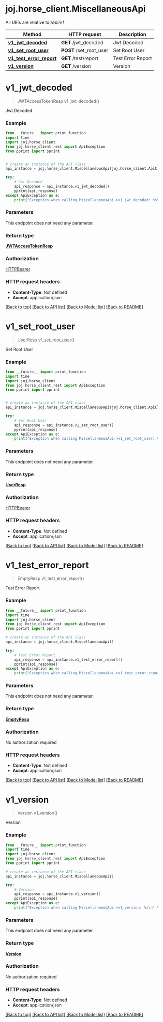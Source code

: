 # joj.horse_client.MiscellaneousApi

All URIs are relative to */api/v1*

Method | HTTP request | Description
------------- | ------------- | -------------
[**v1_jwt_decoded**](MiscellaneousApi.md#v1_jwt_decoded) | **GET** /jwt_decoded | Jwt Decoded
[**v1_set_root_user**](MiscellaneousApi.md#v1_set_root_user) | **POST** /set_root_user | Set Root User
[**v1_test_error_report**](MiscellaneousApi.md#v1_test_error_report) | **GET** /test/report | Test Error Report
[**v1_version**](MiscellaneousApi.md#v1_version) | **GET** /version | Version

# **v1_jwt_decoded**
> JWTAccessTokenResp v1_jwt_decoded()

Jwt Decoded

### Example
```python
from __future__ import print_function
import time
import joj.horse_client
from joj.horse_client.rest import ApiException
from pprint import pprint


# create an instance of the API class
api_instance = joj.horse_client.MiscellaneousApi(joj.horse_client.ApiClient(configuration))

try:
    # Jwt Decoded
    api_response = api_instance.v1_jwt_decoded()
    pprint(api_response)
except ApiException as e:
    print("Exception when calling MiscellaneousApi->v1_jwt_decoded: %s\n" % e)
```

### Parameters
This endpoint does not need any parameter.

### Return type

[**JWTAccessTokenResp**](JWTAccessTokenResp.md)

### Authorization

[HTTPBearer](../README.md#HTTPBearer)

### HTTP request headers

 - **Content-Type**: Not defined
 - **Accept**: application/json

[[Back to top]](#) [[Back to API list]](../README.md#documentation-for-api-endpoints) [[Back to Model list]](../README.md#documentation-for-models) [[Back to README]](../README.md)

# **v1_set_root_user**
> UserResp v1_set_root_user()

Set Root User

### Example
```python
from __future__ import print_function
import time
import joj.horse_client
from joj.horse_client.rest import ApiException
from pprint import pprint


# create an instance of the API class
api_instance = joj.horse_client.MiscellaneousApi(joj.horse_client.ApiClient(configuration))

try:
    # Set Root User
    api_response = api_instance.v1_set_root_user()
    pprint(api_response)
except ApiException as e:
    print("Exception when calling MiscellaneousApi->v1_set_root_user: %s\n" % e)
```

### Parameters
This endpoint does not need any parameter.

### Return type

[**UserResp**](UserResp.md)

### Authorization

[HTTPBearer](../README.md#HTTPBearer)

### HTTP request headers

 - **Content-Type**: Not defined
 - **Accept**: application/json

[[Back to top]](#) [[Back to API list]](../README.md#documentation-for-api-endpoints) [[Back to Model list]](../README.md#documentation-for-models) [[Back to README]](../README.md)

# **v1_test_error_report**
> EmptyResp v1_test_error_report()

Test Error Report

### Example
```python
from __future__ import print_function
import time
import joj.horse_client
from joj.horse_client.rest import ApiException
from pprint import pprint

# create an instance of the API class
api_instance = joj.horse_client.MiscellaneousApi()

try:
    # Test Error Report
    api_response = api_instance.v1_test_error_report()
    pprint(api_response)
except ApiException as e:
    print("Exception when calling MiscellaneousApi->v1_test_error_report: %s\n" % e)
```

### Parameters
This endpoint does not need any parameter.

### Return type

[**EmptyResp**](EmptyResp.md)

### Authorization

No authorization required

### HTTP request headers

 - **Content-Type**: Not defined
 - **Accept**: application/json

[[Back to top]](#) [[Back to API list]](../README.md#documentation-for-api-endpoints) [[Back to Model list]](../README.md#documentation-for-models) [[Back to README]](../README.md)

# **v1_version**
> Version v1_version()

Version

### Example
```python
from __future__ import print_function
import time
import joj.horse_client
from joj.horse_client.rest import ApiException
from pprint import pprint

# create an instance of the API class
api_instance = joj.horse_client.MiscellaneousApi()

try:
    # Version
    api_response = api_instance.v1_version()
    pprint(api_response)
except ApiException as e:
    print("Exception when calling MiscellaneousApi->v1_version: %s\n" % e)
```

### Parameters
This endpoint does not need any parameter.

### Return type

[**Version**](Version.md)

### Authorization

No authorization required

### HTTP request headers

 - **Content-Type**: Not defined
 - **Accept**: application/json

[[Back to top]](#) [[Back to API list]](../README.md#documentation-for-api-endpoints) [[Back to Model list]](../README.md#documentation-for-models) [[Back to README]](../README.md)

